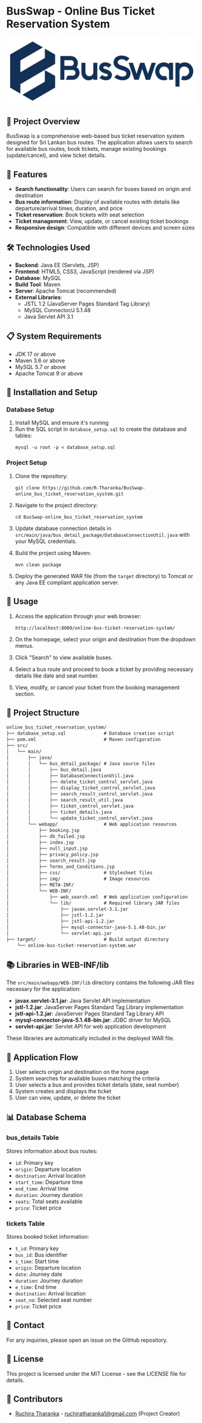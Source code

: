 # BusSwap - Online Bus Ticket Reservation System

![BusSwap Logo](src/main/webapp/img/logo.jpg)

## 📝 Project Overview

BusSwap is a comprehensive web-based bus ticket reservation system designed for Sri Lankan bus routes. The application allows users to search for available bus routes, book tickets, manage existing bookings (update/cancel), and view ticket details.

## 🚀 Features

- **Search functionality**: Users can search for buses based on origin and destination
- **Bus route information**: Display of available routes with details like departure/arrival times, duration, and price
- **Ticket reservation**: Book tickets with seat selection
- **Ticket management**: View, update, or cancel existing ticket bookings
- **Responsive design**: Compatible with different devices and screen sizes

## 🛠️ Technologies Used

- **Backend**: Java EE (Servlets, JSP)
- **Frontend**: HTML5, CSS3, JavaScript (rendered via JSP)
- **Database**: MySQL
- **Build Tool**: Maven
- **Server**: Apache Tomcat (recommended)
- **External Libraries**:
  - JSTL 1.2 (JavaServer Pages Standard Tag Library)
  - MySQL Connector/J 5.1.48
  - Java Servlet API 3.1

## 📋 System Requirements

- JDK 17 or above
- Maven 3.6 or above
- MySQL 5.7 or above
- Apache Tomcat 9 or above

## 🔧 Installation and Setup

### Database Setup

1. Install MySQL and ensure it's running
2. Run the SQL script in `database_setup.sql` to create the database and tables:
   ```
   mysql -u root -p < database_setup.sql
   ```

### Project Setup

1. Clone the repository:
   ```
   git clone https://github.com/R-Tharanka/BusSwap-online_bus_ticket_reservation_system.git
   
   ```

2. Navigate to the project directory:
   ```
   cd BusSwap-online_bus_ticket_reservation_system
   ```

3. Update database connection details in `src/main/java/bus_detail_package/DatabaseConnectionUtil.java` with your MySQL credentials.

4. Build the project using Maven:
   ```
   mvn clean package
   ```

5. Deploy the generated WAR file (from the `target` directory) to Tomcat or any Java EE compliant application server.

## 🚌 Usage

1. Access the application through your web browser:
   ```
   http://localhost:8080/online-bus-ticket-reservation-system/
   ```

2. On the homepage, select your origin and destination from the dropdown menus.

3. Click "Search" to view available buses.

4. Select a bus route and proceed to book a ticket by providing necessary details like date and seat number.

5. View, modify, or cancel your ticket from the booking management section.

## 📁 Project Structure

```
online_bus_ticket_reservation_system/
├── database_setup.sql              # Database creation script
├── pom.xml                         # Maven configuration
├── src/
│   └── main/
│       ├── java/
│       │   └── bus_detail_package/ # Java source files
│       │       ├── bus_detail.java
│       │       ├── DatabaseConnectionUtil.java
│       │       ├── delete_ticket_control_servlet.java
│       │       ├── display_ticket_control_servlet.java
│       │       ├── search_result_control_servlet.java
│       │       ├── search_result_util.java
│       │       ├── ticket_control_servlet.java
│       │       ├── ticket_details.java
│       │       └── update_ticket_control_servlet.java
│       └── webapp/                 # Web application resources
│           ├── booking.jsp
│           ├── db_failed.jsp
│           ├── index.jsp
│           ├── null_input.jsp
│           ├── privacy_policy.jsp
│           ├── search_result.jsp
│           ├── Terms_and_Conditions.jsp
│           ├── css/                # Stylesheet files
│           ├── img/                # Image resources
│           ├── META-INF/
│           └── WEB-INF/
│               ├── web_search.xml  # Web application configuration
│               └── lib/            # Required library JAR files
│                   ├── javax.servlet-3.1.jar
│                   ├── jstl-1.2.jar
│                   ├── jstl-api-1.2.jar
│                   ├── mysql-connector-java-5.1.48-bin.jar
│                   └── servlet-api.jar
├── target/                         # Build output directory
    └── online-bus-ticket-reservation-system.war
```

## 📚 Libraries in WEB-INF/lib

The `src/main/webapp/WEB-INF/lib` directory contains the following JAR files necessary for the application:

- **javax.servlet-3.1.jar**: Java Servlet API implementation
- **jstl-1.2.jar**: JavaServer Pages Standard Tag Library implementation
- **jstl-api-1.2.jar**: JavaServer Pages Standard Tag Library API
- **mysql-connector-java-5.1.48-bin.jar**: JDBC driver for MySQL
- **servlet-api.jar**: Servlet API for web application development

These libraries are automatically included in the deployed WAR file.

## 🔄 Application Flow

1. User selects origin and destination on the home page
2. System searches for available buses matching the criteria
3. User selects a bus and provides ticket details (date, seat number)
4. System creates and displays the ticket
5. User can view, update, or delete the ticket

## 📊 Database Schema

### bus_details Table
Stores information about bus routes:
- `id`: Primary key
- `origin`: Departure location
- `destination`: Arrival location
- `start_time`: Departure time
- `end_time`: Arrival time
- `duration`: Journey duration
- `seats`: Total seats available
- `price`: Ticket price

### tickets Table
Stores booked ticket information:
- `t_id`: Primary key
- `bus_id`: Bus identifier
- `s_time`: Start time
- `origin`: Departure location
- `date`: Journey date
- `duration`: Journey duration
- `e_time`: End time
- `destination`: Arrival location
- `seat_no`: Selected seat number
- `price`: Ticket price
 
## 📧 Contact

For any inquiries, please open an issue on the GitHub repository.

## 📝 License

This project is licensed under the MIT License - see the LICENSE file for details.

## 👥 Contributors

- [Ruchira Tharanka](https://github.com/R-Tharanka) - ruchiratharanka1@gmail.com (Project Creator)

